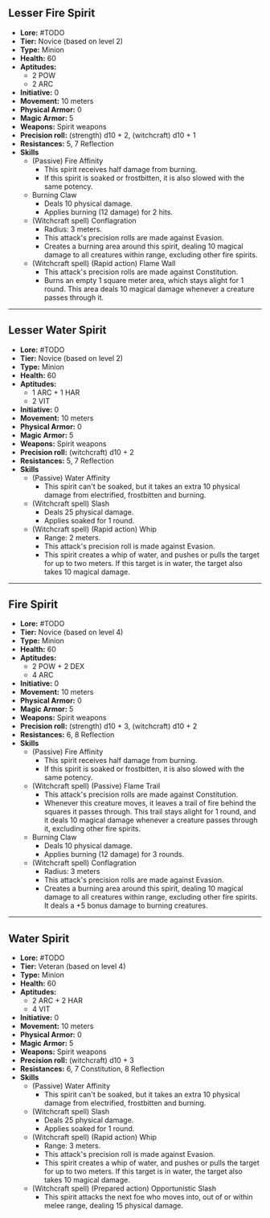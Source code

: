 ## Lesser Fire Spirit
+ **Lore:** #TODO 
+ **Tier:** Novice (based on level 2) 
+ **Type:** Minion
+ **Health:** 60
+ **Aptitudes:** 
	+ 2 POW
	+ 2 ARC
+ **Initiative:** 0
+ **Movement:** 10 meters
+ **Physical Armor:** 0
+ **Magic Armor:** 5
+ **Weapons:** Spirit weapons
+ **Precision roll:** (strength) d10 + 2, (witchcraft) d10 + 1
+ **Resistances:** 5, 7 Reflection
+ **Skills**
	+ (Passive) Fire Affinity
		+ This spirit receives half damage from burning.
		+ If this spirit is soaked or frostbitten, it is also slowed with the same potency.
	+ Burning Claw
		+ Deals 10 physical damage.
		+ Applies burning (12 damage) for 2 hits. 
	+ (Witchcraft spell) Conflagration 
		+ Radius: 3 meters. 
		+ This attack's precision rolls are made against Evasion.
		+ Creates a burning area around this spirit, dealing 10 magical damage to all creatures within range, excluding other fire spirits.
	+ (Witchcraft spell) (Rapid action) Flame Wall
		+ This attack's precision rolls are made against Constitution.
		+ Burns an empty 1 square meter area, which stays alight for 1 round. This area deals 10 magical damage whenever a creature passes through it.

---
## Lesser Water Spirit
+ **Lore:** #TODO 
+ **Tier:** Novice (based on level 2) 
+ **Type:** Minion
+ **Health:** 60
+ **Aptitudes:** 
	+ 1 ARC + 1 HAR
	+ 2 VIT
+ **Initiative:** 0
+ **Movement:** 10 meters
+ **Physical Armor:** 0
+ **Magic Armor:** 5
+ **Weapons:** Spirit weapons
+ **Precision roll:** (witchcraft) d10 + 2
+ **Resistances:** 5, 7 Reflection
+ **Skills**
	+ (Passive) Water Affinity
		+ This spirit can't be soaked, but it takes an extra 10 physical damage from electrified, frostbitten and burning.
	+ (Witchcraft spell) Slash
		+ Deals 25 physical damage.
		+ Applies soaked for 1 round.
	+ (Witchcraft spell) (Rapid action) Whip
		+ Range: 2 meters.
		+ This attack's precision roll is made against Evasion.
		+ This spirit creates a whip of water, and pushes or pulls the target for up to two meters. If this target is in water, the target also takes 10 magical damage.

---
## Fire Spirit
+ **Lore:** #TODO 
+ **Tier:** Novice (based on level 4) 
+ **Type:** Minion
+ **Health:** 60
+ **Aptitudes:** 
	+ 2 POW + 2 DEX
	+ 4 ARC
+ **Initiative:** 0
+ **Movement:** 10 meters
+ **Physical Armor:** 0
+ **Magic Armor:** 5
+ **Weapons:** Spirit weapons
+ **Precision roll:** (strength) d10 + 3, (witchcraft) d10 + 2
+ **Resistances:** 6, 8 Reflection
+ **Skills**
	+ (Passive) Fire Affinity
		+ This spirit receives half damage from burning.
		+ If this spirit is soaked or frostbitten, it is also slowed with the same potency.
	+ (Witchcraft spell) (Passive) Flame Trail
		+ This attack's precision rolls are made against Constitution.
		+ Whenever this creature moves, it leaves a trail of fire behind the squares it passes through. This trail stays alight for 1 round, and it deals 10 magical damage whenever a creature passes through it, excluding other fire spirits.
	+ Burning Claw
		+ Deals 10 physical damage.
		+ Applies burning (12 damage) for 3 rounds.
	+ (Witchcraft spell) Conflagration 
		+ Radius: 3 meters
		+ This attack's precision rolls are made against Evasion.
		+ Creates a burning area around this spirit, dealing 10 magical damage to all creatures within range, excluding other fire spirits. It deals a +5 bonus damage to burning creatures.

---
## Water Spirit
+ **Lore:** #TODO 
+ **Tier:** Veteran (based on level 4) 
+ **Type:** Minion
+ **Health:** 60
+ **Aptitudes:** 
	+ 2 ARC + 2 HAR
	+ 4 VIT
+ **Initiative:** 0
+ **Movement:** 10 meters
+ **Physical Armor:** 0
+ **Magic Armor:** 5
+ **Weapons:** Spirit weapons
+ **Precision roll:** (witchcraft) d10 + 3
+ **Resistances:** 6, 7 Constitution, 8 Reflection
+ **Skills**
	+ (Passive) Water Affinity
		+ This spirit can't be soaked, but it takes an extra 10 physical damage from electrified, frostbitten and burning.
	+ (Witchcraft spell) Slash
		+ Deals 25 physical damage.
		+ Applies soaked for 1 round.
	+ (Witchcraft spell) (Rapid action) Whip
		+ Range: 3 meters.
		+ This attack's precision roll is made against Evasion.
		+ This spirit creates a whip of water, and pushes or pulls the target for up to two meters. If this target is in water, the target also takes 10 magical damage.
	+ (Witchcraft spell) (Prepared action) Opportunistic Slash
		+ This spirit attacks the next foe who moves into, out of or within melee range, dealing 15 physical damage.
